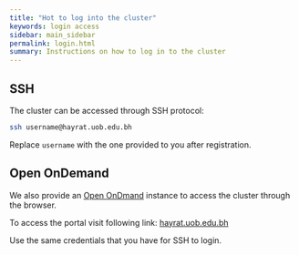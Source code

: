 ```yaml
---
title: "Hot to log into the cluster"
keywords: login access
sidebar: main_sidebar
permalink: login.html
summary: Instructions on how to log in to the cluster
---
```

## SSH
The cluster can be accessed through SSH protocol:

```bash
ssh username@hayrat.uob.edu.bh
```
Replace `username` with the one provided to you after registration.

## Open OnDemand

We also provide an [Open OnDmand](https://openondemand.org/) instance to access the cluster through the browser.

To access the portal visit following link: [hayrat.uob.edu.bh](https://hayrat.uob.edu.bh/)

Use the same credentials that you have for SSH to login.

